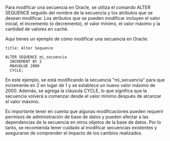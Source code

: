 Para modificar una secuencia en Oracle, se utiliza el comando ALTER SEQUENCE seguido del nombre de la secuencia y los atributos que se desean modificar. Los atributos que se pueden modificar incluyen el valor inicial, el incremento (o decremento), el valor mínimo, el valor máximo y la cantidad de valores en caché.

Aquí tienes un ejemplo de cómo modificar una secuencia en Oracle:

```ad-important
title: Alter Sequence
```
```
ALTER SEQUENCE mi_secuencia
  INCREMENT BY 2
  MAXVALUE 2000
  CYCLE;
```

En este ejemplo, se está modificando la secuencia "mi_secuencia" para que incremente en 2 en lugar de 1 y se establece un nuevo valor máximo de 2000. Además, se agrega la cláusula CYCLE, lo que significa que la secuencia volverá a comenzar desde el valor mínimo después de alcanzar el valor máximo.

Es importante tener en cuenta que algunas modificaciones pueden requerir permisos de administración de base de datos y pueden afectar a las dependencias de la secuencia en otros objetos de la base de datos. Por lo tanto, se recomienda tener cuidado al modificar secuencias existentes y asegurarse de comprender el impacto de los cambios realizados.
